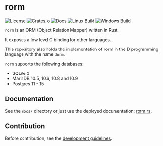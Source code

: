 # rorm

![License](https://img.shields.io/github/license/myOmikron/drorm?label=License)
![Crates.io](https://img.shields.io/crates/v/rorm?label=Crates.io)
![Docs](https://img.shields.io/docsrs/rorm?label=Docs)
![Linux Build](https://img.shields.io/github/workflow/status/myOmikron/drorm/Build%20&%20Test%20for%20Linux?label=Linux%20Build)
![Windows Build](https://img.shields.io/github/workflow/status/myOmikron/drorm/Build%20&%20Test%20for%20Windows?label=Windows%20Build)

`rorm` is an ORM (Object Relation Mapper) written in Rust.

It exposes a low level C binding for other languages.

This repository also holds the implementation of rorm in the
D programming language with the name `dorm`.

`rorm` supports the following databases:
- SQLite 3
- MariaDB 10.5, 10.6, 10.8 and 10.9
- Postgres 11 - 15

## Documentation

See the `docs/` directory or just use the 
deployed documentation: [rorm.rs](https://rorm.rs).

## Contribution

Before contribution, see the [development guidelines](https://rorm.rs/developer/guidelines).

